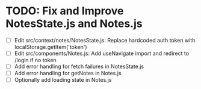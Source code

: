 # TODO: Fix and Improve NotesState.js and Notes.js

- [ ] Edit src/context/notes/NotesState.js: Replace hardcoded auth token with localStorage.getItem('token')
- [ ] Edit src/components/Notes.js: Add useNavigate import and redirect to /login if no token
- [ ] Add error handling for fetch failures in NotesState.js
- [ ] Add error handling for getNotes in Notes.js
- [ ] Optionally add loading state in Notes.js

